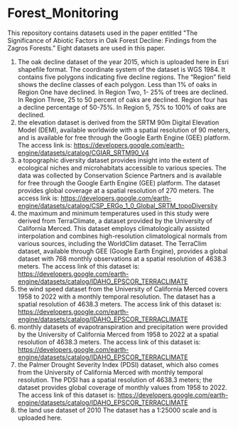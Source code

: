 # Forest_Monitoring
This repository contains datasets used in the paper entitled "The Significance of Abiotic Factors in Oak Forest Decline: Findings from the Zagros Forests.”
Eight datasets are used in this paper. 
1) The oak decline dataset of the year 2015, which is uploaded here in Esri shapefile format. The coordinate system of the dataset is WGS 1984. It contains five polygons indicating five decline regions. The “Region” field shows the decline classes of each polygon. Less than 1% of oaks in Region One have declined. In Region Two, 1- 25% of trees are declined. In Region Three, 25 to 50 percent of oaks are declined. Region four has a decline percentage of 50-75%. In Region 5, 75% to 100% of oaks are declined. 
2) the elevation dataset is derived from the SRTM 90m Digital Elevation Model (DEM), available worldwide with a spatial resolution of 90 meters, and is available for free through the Google Earth Engine (GEE) platform. The access link is: https://developers.google.com/earth-engine/datasets/catalog/CGIAR_SRTM90_V4 
3) a topographic diversity dataset provides insight into the extent of ecological niches and microhabitats accessible to various species. The data was collected by Conservation Science Partners and is available for free through the Google Earth Engine (GEE) platform. The dataset provides global coverage at a spatial resolution of 270 meters. The access link is: https://developers.google.com/earth-engine/datasets/catalog/CSP_ERGo_1_0_Global_SRTM_topoDiversity 
4) the maximum and minimum temperatures used in this study were derived from TerraClimate, a dataset provided by the University of California Merced. This dataset employs climatologically assisted interpolation and combines high-resolution climatological normals from various sources, including the WorldClim dataset. The TerraClim dataset, available through GEE (Google Earth Engine), provides a global dataset with 768 monthly observations at a spatial resolution of 4638.3 meters. The access link of this dataset is: https://developers.google.com/earth-engine/datasets/catalog/IDAHO_EPSCOR_TERRACLIMATE 
5) the wind speed dataset from the University of California Merced covers 1958 to 2022 with a monthly temporal resolution. The dataset has a spatial resolution of 4638.3 meters. The access link of this dataset is: https://developers.google.com/earth-engine/datasets/catalog/IDAHO_EPSCOR_TERRACLIMATE 
6) monthly datasets of evapotranspiration and precipitation were provided by the University of California Merced from 1958 to 2022 at a spatial resolution of 4638.3 meters. The access link of this dataset is: https://developers.google.com/earth-engine/datasets/catalog/IDAHO_EPSCOR_TERRACLIMATE 
7) the Palmer Drought Severity Index (PDSI) dataset, which also comes from the University of California Merced with monthly temporal resolution. The PDSI has a spatial resolution of 4638.3 meters; the dataset provides global coverage of monthly values from 1958 to 2022.  The access link of this dataset is: https://developers.google.com/earth-engine/datasets/catalog/IDAHO_EPSCOR_TERRACLIMATE
8) the land use dataset of 2010 The dataset has a 1:25000 scale and is uploaded here. 
